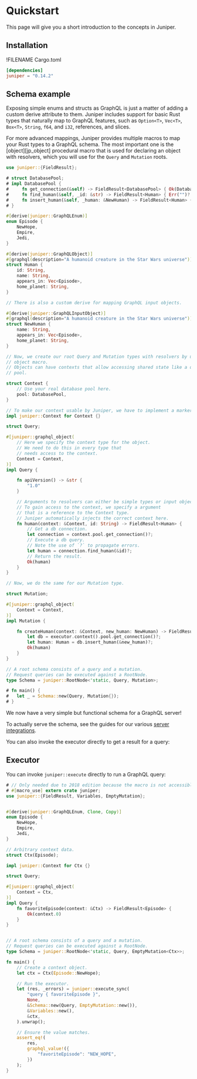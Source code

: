 # Quickstart

This page will give you a short introduction to the concepts in Juniper.

## Installation

!FILENAME Cargo.toml

```toml
[dependencies]
juniper = "0.14.2"
```

## Schema example

Exposing simple enums and structs as GraphQL is just a matter of adding a custom
derive attribute to them. Juniper includes support for basic Rust types that
naturally map to GraphQL features, such as `Option<T>`, `Vec<T>`, `Box<T>`,
`String`, `f64`, and `i32`, references, and slices.

For more advanced mappings, Juniper provides multiple macros to map your Rust
types to a GraphQL schema. The most important one is the
[object][jp_object] procedural macro that is used for declaring an object with
resolvers, which you will use for the `Query` and `Mutation` roots.

```rust
use juniper::{FieldResult};

# struct DatabasePool;
# impl DatabasePool {
#     fn get_connection(&self) -> FieldResult<DatabasePool> { Ok(DatabasePool) }
#     fn find_human(&self, _id: &str) -> FieldResult<Human> { Err("")? }
#     fn insert_human(&self, _human: &NewHuman) -> FieldResult<Human> { Err("")? }
# }

#[derive(juniper::GraphQLEnum)]
enum Episode {
    NewHope,
    Empire,
    Jedi,
}

#[derive(juniper::GraphQLObject)]
#[graphql(description="A humanoid creature in the Star Wars universe")]
struct Human {
    id: String,
    name: String,
    appears_in: Vec<Episode>,
    home_planet: String,
}

// There is also a custom derive for mapping GraphQL input objects.

#[derive(juniper::GraphQLInputObject)]
#[graphql(description="A humanoid creature in the Star Wars universe")]
struct NewHuman {
    name: String,
    appears_in: Vec<Episode>,
    home_planet: String,
}

// Now, we create our root Query and Mutation types with resolvers by using the
// object macro.
// Objects can have contexts that allow accessing shared state like a database
// pool.

struct Context {
    // Use your real database pool here.
    pool: DatabasePool,
}

// To make our context usable by Juniper, we have to implement a marker trait.
impl juniper::Context for Context {}

struct Query;

#[juniper::graphql_object(
    // Here we specify the context type for the object.
    // We need to do this in every type that
    // needs access to the context.
    Context = Context,
)]
impl Query {

    fn apiVersion() -> &str {
        "1.0"
    }

    // Arguments to resolvers can either be simple types or input objects.
    // To gain access to the context, we specify a argument
    // that is a reference to the Context type.
    // Juniper automatically injects the correct context here.
    fn human(context: &Context, id: String) -> FieldResult<Human> {
        // Get a db connection.
        let connection = context.pool.get_connection()?;
        // Execute a db query.
        // Note the use of `?` to propagate errors.
        let human = connection.find_human(&id)?;
        // Return the result.
        Ok(human)
    }
}

// Now, we do the same for our Mutation type.

struct Mutation;

#[juniper::graphql_object(
    Context = Context,
)]
impl Mutation {

    fn createHuman(context: &Context, new_human: NewHuman) -> FieldResult<Human> {
        let db = executor.context().pool.get_connection()?;
        let human: Human = db.insert_human(&new_human)?;
        Ok(human)
    }
}

// A root schema consists of a query and a mutation.
// Request queries can be executed against a RootNode.
type Schema = juniper::RootNode<'static, Query, Mutation>;

# fn main() {
#   let _ = Schema::new(Query, Mutation{});
# }
```

We now have a very simple but functional schema for a GraphQL server!

To actually serve the schema, see the guides for our various [server integrations](./servers/index.md).

You can also invoke the executor directly to get a result for a query:

## Executor

You can invoke `juniper::execute` directly to run a GraphQL query:

```rust
# // Only needed due to 2018 edition because the macro is not accessible.
# #[macro_use] extern crate juniper;
use juniper::{FieldResult, Variables, EmptyMutation};


#[derive(juniper::GraphQLEnum, Clone, Copy)]
enum Episode {
    NewHope,
    Empire,
    Jedi,
}

// Arbitrary context data.
struct Ctx(Episode);

impl juniper::Context for Ctx {}

struct Query;

#[juniper::graphql_object(
    Context = Ctx,
)]
impl Query {
    fn favoriteEpisode(context: &Ctx) -> FieldResult<Episode> {
        Ok(context.0)
    }
}


// A root schema consists of a query and a mutation.
// Request queries can be executed against a RootNode.
type Schema = juniper::RootNode<'static, Query, EmptyMutation<Ctx>>;

fn main() {
    // Create a context object.
    let ctx = Ctx(Episode::NewHope);

    // Run the executor.
    let (res, _errors) = juniper::execute_sync(
        "query { favoriteEpisode }",
        None,
        &Schema::new(Query, EmptyMutation::new()),
        &Variables::new(),
        &ctx,
    ).unwrap();

    // Ensure the value matches.
    assert_eq!(
        res,
        graphql_value!({
            "favoriteEpisode": "NEW_HOPE",
        })
    );
}
```

[hyper]: servers/hyper.md
[warp]: servers/warp.md
[rocket]: servers/rocket.md
[iron]: servers/iron.md
[tutorial]: ./tutorial.html
[jp_obj_macro]: https://docs.rs/juniper/latest/juniper/macro.object.html
